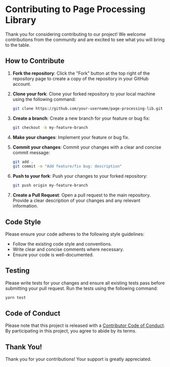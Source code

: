 # Contributing to Page Processing Library

Thank you for considering contributing to our project! We welcome contributions from the community and are excited to see what you will bring to the table.

## How to Contribute

1. **Fork the repository**: Click the "Fork" button at the top right of the repository page to create a copy of the repository in your GitHub account.

2. **Clone your fork**: Clone your forked repository to your local machine using the following command:
    ```sh
    git clone https://github.com/your-username/page-processing-lib.git
    ```

3. **Create a branch**: Create a new branch for your feature or bug fix:
    ```sh
    git checkout -b my-feature-branch
    ```

4. **Make your changes**: Implement your feature or bug fix.

5. **Commit your changes**: Commit your changes with a clear and concise commit message:
    ```sh
    git add .
    git commit -m "Add feature/fix bug: description"
    ```

6. **Push to your fork**: Push your changes to your forked repository:
    ```sh
    git push origin my-feature-branch
    ```

7. **Create a Pull Request**: Open a pull request to the main repository. Provide a clear description of your changes and any relevant information.

## Code Style

Please ensure your code adheres to the following style guidelines:
- Follow the existing code style and conventions.
- Write clear and concise comments where necessary.
- Ensure your code is well-documented.

## Testing

Please write tests for your changes and ensure all existing tests pass before submitting your pull request. Run the tests using the following command:
```sh
yarn test
```

## Code of Conduct

Please note that this project is released with a [Contributor Code of Conduct](CODE_OF_CONDUCT.md). By participating in this project, you agree to abide by its terms.

## Thank You!

Thank you for your contributions! Your support is greatly appreciated.
